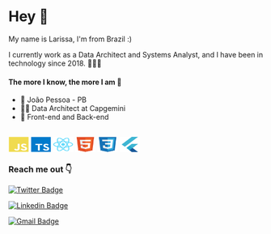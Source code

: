 # Hey 🖖

  My name is Larissa, I'm from Brazil :)
  
I currently work as a Data Architect and Systems Analyst, and I have been in technology since 2018. 👩‍💻💗

#### The more I know, the more I am 🚀
 
- 📍 João Pessoa - PB
- 👩‍💻 Data Architect at Capgemini
- 🌈 Front-end and Back-end 


<div style="display: inline_block"><br>
  <img align="center" alt="Rafa-Js" height="30" width="40" src="https://raw.githubusercontent.com/devicons/devicon/master/icons/javascript/javascript-plain.svg">
  <img align="center" alt="Rafa-Ts" height="30" width="40" src="https://raw.githubusercontent.com/devicons/devicon/master/icons/typescript/typescript-plain.svg">
  <img align="center" alt="Rafa-React" height="30" width="40" src="https://raw.githubusercontent.com/devicons/devicon/master/icons/react/react-original.svg">
  <img align="center" alt="Rafa-HTML" height="30" width="40" src="https://raw.githubusercontent.com/devicons/devicon/master/icons/html5/html5-original.svg">
  <img align="center" alt="Rafa-CSS" height="30" width="40" src="https://raw.githubusercontent.com/devicons/devicon/master/icons/css3/css3-original.svg">
  <img align="center" alt="Rafa-CSS" height="30" width="40" src="https://raw.githubusercontent.com/devicons/devicon/master/icons/flutter/flutter-original.svg">
</div>


### Reach me out 👇


[![Twitter Badge](https://img.shields.io/badge/-@l_sthefanny-6633cc?style=flat-square&labelColor=6633cc&logo=instagram&logoColor=white&link=https://www.instagram.com/l_sthefanny/)](https://www.instagram.com/l_sthefanny/) 

[![Linkedin Badge](https://img.shields.io/badge/-Larissa%20Sthefanny-0000cc?style=flat-square&logo=Linkedin&logoColor=white&link=https://www.linkedin.com/in/larissa-sthefanny-2353001b1/)](https://www.linkedin.com/in/larissa-sthefanny-2353001b1/) 

[![Gmail Badge](https://img.shields.io/badge/-sthefannylarissa27@gmail.com-7777cc?style=flat-square&logo=Gmail&logoColor=white&link=mailto:sthefannylarissa27@gmail.com)](mailto:sthefannylarissa27@gmail.com)



